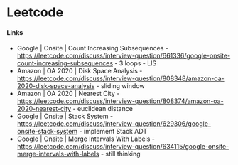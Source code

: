 # Leetcode

#### Links

- Google | Onsite | Count Increasing Subsequences - https://leetcode.com/discuss/interview-question/661336/google-onsite-count-increasing-subsequences - 3 loops - LIS
- Amazon | OA 2020 | Disk Space Analysis - https://leetcode.com/discuss/interview-question/808348/amazon-oa-2020-disk-space-analysis - sliding window
- Amazon | OA 2020 | Nearest City - https://leetcode.com/discuss/interview-question/808374/amazon-oa-2020-nearest-city - euclidean distance
- Google | Onsite | Stack System - https://leetcode.com/discuss/interview-question/629306/google-onsite-stack-system - implement Stack ADT
- Google | Onsite | Merge Intervals With Labels - https://leetcode.com/discuss/interview-question/634115/google-onsite-merge-intervals-with-labels - still thinking
 
